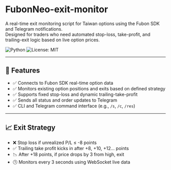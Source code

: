 # FubonNeo-exit-monitor

A real-time exit monitoring script for Taiwan options using the Fubon SDK and Telegram notifications.  
Designed for traders who need automated stop-loss, take-profit, and trailing-exit logic based on live option prices.

![Python](https://img.shields.io/badge/Python-3.8%2B-blue)
![License: MIT](https://img.shields.io/badge/License-MIT-yellow.svg)

---

## 📌 Features

- ✅ Connects to Fubon SDK real-time option data
- ✅ Monitors existing option positions and exits based on defined strategy
- ✅ Supports fixed stop-loss and dynamic trailing-take-profit
- ✅ Sends all status and order updates to Telegram
- ✅ CLI and Telegram command interface (e.g., `/s`, `/c`, `/res`)

---

## 📈 Exit Strategy

- ❌ Stop loss if unrealized P/L ≤ -8 points  
- ✅ Trailing take profit kicks in after +8, +10, +12... points  
- 📉 After +18 points, if price drops by 3 from high, exit  
- 🕒 Monitors every 3 seconds using WebSocket live data

